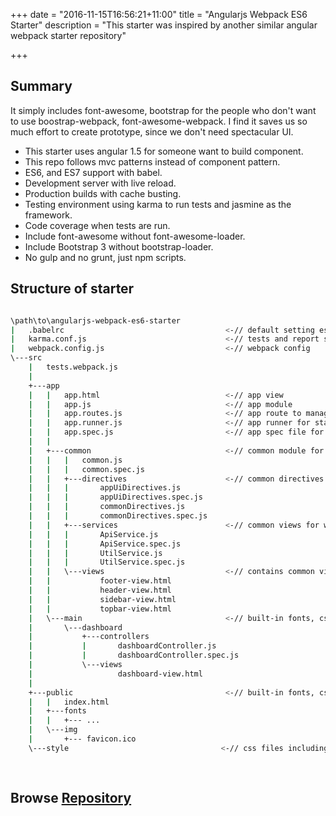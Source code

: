 +++
date = "2016-11-15T16:56:21+11:00"
title = "Angularjs Webpack ES6 Starter"
description = "This starter was inspired by another similar angular webpack starter repository"


+++

## Summary

It simply includes font-awesome, bootstrap for the people who don't want to use boostrap-webpack, font-awesome-webpack. I find it saves us so much effort to create prototype, since we don't need spectacular UI.


* This starter uses angular 1.5 for someone want to build component.
* This repo follows mvc patterns instead of component pattern. 
* ES6, and ES7 support with babel.
* Development server with live reload.
* Production builds with cache busting.
* Testing environment using karma to run tests and jasmine as the framework.
* Code coverage when tests are run.
* Include font-awesome without font-awesome-loader.
* Include Bootstrap 3 without bootstrap-loader.
* No gulp and no grunt, just npm scripts.

## Structure of starter

```bash

\path\to\angularjs-webpack-es6-starter
|   .babelrc                                    <-// default setting es2015.
|   karma.conf.js                               <-// tests and report setup 
|   webpack.config.js                           <-// webpack config
\---src
    |   tests.webpack.js
    |   
    +---app
    |   |   app.html                            <-// app view
    |   |   app.js                              <-// app module
    |   |   app.routes.js                       <-// app route to manage all routes 
    |   |   app.runner.js                       <-// app runner for state change enhancement  
    |   |   app.spec.js                         <-// app spec file for testing 
    |   |   
    |   +---common                              <-// common module for whole app
    |   |   |   common.js
    |   |   |   common.spec.js
    |   |   +---directives                      <-// common directives for whole app
    |   |   |       appUiDirectives.js
    |   |   |       appUiDirectives.spec.js
    |   |   |       commonDirectives.js
    |   |   |       commonDirectives.spec.js
    |   |   +---services                        <-// common views for whole app
    |   |   |       ApiService.js
    |   |   |       ApiService.spec.js
    |   |   |       UtilService.js
    |   |   |       UtilService.spec.js
    |   |   \---views                           <-// contains common views
    |   |           footer-view.html
    |   |           header-view.html
    |   |           sidebar-view.html
    |   |           topbar-view.html
    |   \---main                                <-// built-in fonts, css, images 
    |       \---dashboard
    |           +---controllers
    |           |       dashboardController.js
    |           |       dashboardController.spec.js
    |           \---views
    |                   dashboard-view.html
    |                   
    +---public                                  <-// built-in fonts, css, images 
    |   |   index.html
    |   +---fonts
    |   |   +--- ...
    |   \---img
    |       +--- favicon.ico
    \---style                                  <-// css files including customized css
           
    
```


## Browse [Repository](https://github.com/harryho/angularjs-webpack-es6-starter.git)



